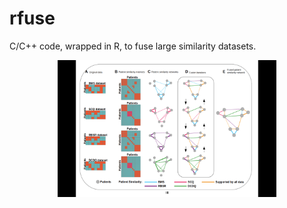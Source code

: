 # rfuse
C/C++ code, wrapped in R, to fuse large similarity datasets.

<p align="center">
  <img src="image/rfuse.png" width="350" title="rfuse">
  <!-- <img src="your_relative_path_here_number_2_large_name" width="350" alt="accessibility text"> -->
</p>

<!-- [Alt text](image/rfuse.png?raw=true "Title") -->
